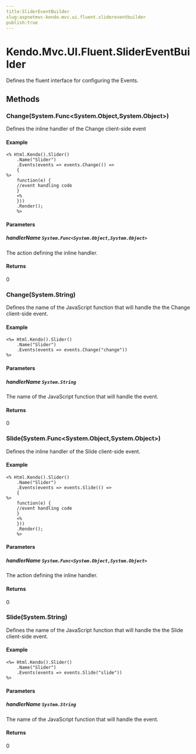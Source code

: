 ```yaml
---
title:SliderEventBuilder
slug:aspnetmvc-kendo.mvc.ui.fluent.slidereventbuilder
publish:true
---
```


# Kendo.Mvc.UI.Fluent.SliderEventBuilder
Defines the fluent interface for configuring the Events.



## Methods

### Change(System.Func\<System.Object,System.Object\>)
Defines the inline handler of the Change client-side event

#### Example

    <% Html.Kendo().Slider()
        .Name("Slider")
        .Events(events => events.Change(() =>
        {
    %>
        function(e) {
        //event handling code
        }
        <%
        }))
        .Render();
        %>
        


#### Parameters

##### handlerName `System.Func<System.Object,System.Object>`
The action defining the inline handler.



#### Returns
0


### Change(System.String)
Defines the name of the JavaScript function that will handle the the Change client-side event.

#### Example

    <%= Html.Kendo().Slider()
        .Name("Slider")
        .Events(events => events.Change("change"))
    %>
        


#### Parameters

##### handlerName `System.String`
The name of the JavaScript function that will handle the event.



#### Returns
0


### Slide(System.Func\<System.Object,System.Object\>)
Defines the inline handler of the Slide client-side event.

#### Example

    <% Html.Kendo().Slider()
        .Name("Slider")
        .Events(events => events.Slide(() =>
        {
    %>
        function(e) {
        //event handling code
        }
        <%
        }))
        .Render();
        %>
        


#### Parameters

##### handlerName `System.Func<System.Object,System.Object>`
The action defining the inline handler.



#### Returns
0


### Slide(System.String)
Defines the name of the JavaScript function that will handle the the Slide client-side event.

#### Example

    <%= Html.Kendo().Slider()
        .Name("Slider")
        .Events(events => events.Slide("slide"))
    %>
        


#### Parameters

##### handlerName `System.String`
The name of the JavaScript function that will handle the event.



#### Returns
0



